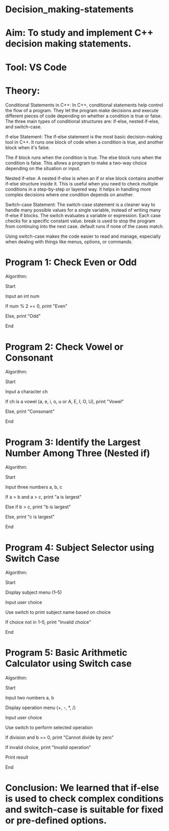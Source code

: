# Decision_making-statements
# Aim: To study and implement C++ decision making statements.

# Tool: VS Code

# Theory:
Conditional Statements in C++:
In C++, conditional statements help control the flow of a program. They let the program make decisions and execute different pieces of code depending on whether a condition is true or false. The three main types of conditional structures are: if-else, nested if-else, and switch-case.

if-else Statement: The if-else statement is the most basic decision-making tool in C++. It runs one block of code when a condition is true, and another block when it's false.

The if block runs when the condition is true. The else block runs when the condition is false. This allows a program to make a two-way choice depending on the situation or input.

Nested if-else: A nested if-else is when an if or else block contains another if-else structure inside it. This is useful when you need to check multiple conditions in a step-by-step or layered way. It helps in handling more complex decisions where one condition depends on another.

Switch-case Statement: The switch-case statement is a cleaner way to handle many possible values for a single variable, instead of writing many if-else if blocks. The switch evaluates a variable or expression. Each case checks for a specific constant value. break is used to stop the program from continuing into the next case. default runs if none of the cases match.

Using switch-case makes the code easier to read and manage, especially when dealing with things like menus, options, or commands.

# Program 1: Check Even or Odd
Algorithm:

Start

Input an int num

If num % 2 == 0, print "Even"

Else, print "Odd"

End

# Program 2: Check Vowel or Consonant
Algorithm:

Start

Input a character ch

If ch is a vowel (a, e, i, o, u or A, E, I, O, U), print "Vowel"

Else, print "Consonant"

End
# Program 3: Identify the Largest Number Among Three (Nested if)
Algorithm:

Start

Input three numbers a, b, c

If a > b and a > c, print "a is largest"

Else if b > c, print "b is largest"

Else, print "c is largest"

End

# Program 4: Subject Selector using Switch Case
Algorithm:

Start

Display subject menu (1–5)

Input user choice

Use switch to print subject name based on choice

If choice not in 1–5, print "Invalid choice"

End

# Program 5: Basic Arithmetic Calculator using Switch case
Algorithm:

Start

Input two numbers a, b

Display operation menu (+, -, *, /)

Input user choice

Use switch to perform selected operation

If division and b == 0, print "Cannot divide by zero"

If invalid choice, print "Invalid operation"

Print result

End

# Conclusion: We learned that if-else is used to check complex conditions and switch-case is suitable for fixed or pre-defined options.

